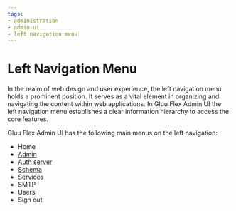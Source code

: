 ```yaml
---
tags:
- administration
- admin-ui
- left navigation menu
---
```

# Left Navigation Menu

In the realm of web design and user experience, the left navigation menu holds a prominent position. It serves as a vital element in organizing and navigating the content within web applications. In Gluu Flex Admin UI the left navigation menu establishes a clear information hierarchy to access the core features.

Gluu Flex Admin UI has the following main menus on the left navigation:

- Home
- [Admin](./admin-menu.md)
- [Auth server](./auth-server-menu.md)
- [Schema](./schema-menu.md)
- Services
- SMTP
- Users
- Sign out